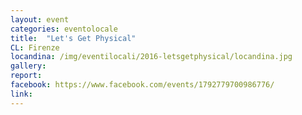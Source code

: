 ```yaml
---
layout: event
categories: eventolocale
title:  "Let's Get Physical"
CL: Firenze
locandina: /img/eventilocali/2016-letsgetphysical/locandina.jpg
gallery:
report:
facebook: https://www.facebook.com/events/1792779700986776/
link:
---
```


